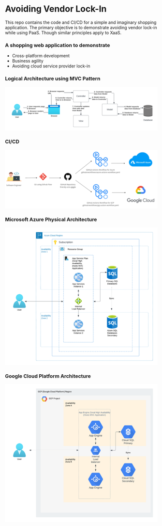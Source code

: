 # Avoiding Vendor Lock-In
This repo contains the code and CI/CD for a simple and imaginary shopping application.  The primary objective is to demonstrate avoiding vendor lock-in while using PaaS.  Though similar principles apply to XaaS.

### A shopping web application to demonstrate
* Cross-platform development
* Business agility
* Avoiding cloud service provider lock-in

### Logical Architecture using MVC Pattern
![Logical Architecture](https://github.com/TripleA-B/friendly-octo-giggle/blob/main/Logical%20Architecture.png)

### CI/CD
![CI/CD](https://github.com/TripleA-B/friendly-octo-giggle/blob/main/CI%20CD.png)

### Microsoft Azure Physical Architecture
![Microsoft Azure Physical Architecture](https://github.com/TripleA-B/friendly-octo-giggle/blob/main/Azure%20Physical%20Architecture.png)

### Google Cloud Platform Architecture
![Google Cloud Platform Architecture](https://github.com/TripleA-B/friendly-octo-giggle/blob/main/GCP%20Physical%20Architecture.png)
